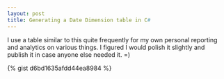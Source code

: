 ```yaml
---
layout: post
title: Generating a Date Dimension table in C#
---
```


I use a table similar to this quite frequently for my own personal reporting and analytics on various things. I figured I would polish it slightly and publish it in case anyone else needed it. =)

{% gist d6bd1635afdd44ea8984 %}
